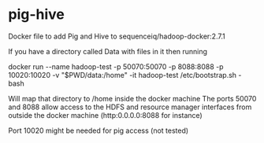 # pig-hive
Docker file to add Pig and Hive to sequenceiq/hadoop-docker:2.7.1

If you have a directory called Data with files in it then running 

docker run --name hadoop-test -p 50070:50070  -p 8088:8088 -p 10020:10020 -v "$PWD/data:/home" -it hadoop-test /etc/bootstrap.sh -bash

Will map that directory to /home inside the docker machine
The ports 50070 and 8088 allow access to the HDFS and resource manager interfaces from outside the docker machine (http:0.0.0.0:8088 for instance)

Port 10020 might be needed for pig access (not tested)